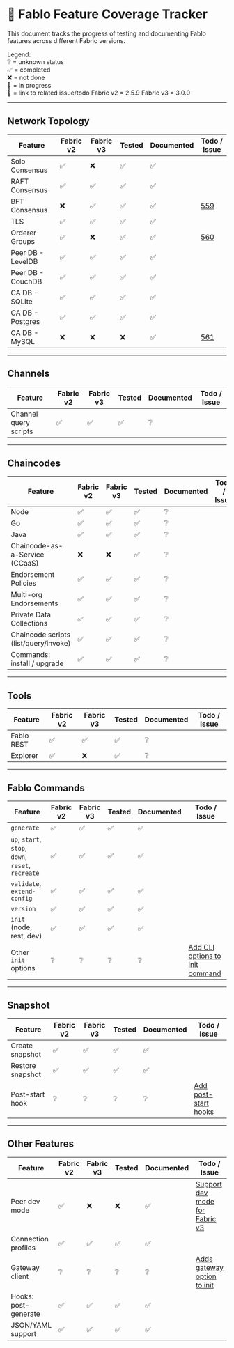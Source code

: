 # 🧪 Fablo Feature Coverage Tracker

This document tracks the progress of testing and documenting Fablo features across different Fabric versions.

Legend:  
❔ = unknown status <br>
✅ = completed  
❌ = not done  
🔄 = in progress  
🔗 = link to related issue/todo
Fabric v2 = 2.5.9
Fabric v3 = 3.0.0  

---

## Network Topology

| Feature                          | Fabric v2 | Fabric v3 | Tested | Documented |                              Todo / Issue                              |
|----------------------------------|-----------|-----------|--------|-------------|-----------------------------------------------------------------------|
| Solo Consensus                   | ✅        | ❌        | ✅     | ✅          |                                                                       |
| RAFT Consensus                   | ✅        | ✅        | ✅     | ✅          |                                                                       |
| BFT Consensus                    | ❌        | ✅        | ✅     | ✅          | [559](https://github.com/hyperledger-labs/fablo/issues/559)           |
| TLS                              | ✅        | ✅        | ✅     | ✅          |                                                                       |
| Orderer Groups                   | ✅        | ❌        | ✅     | ✅          | [560](https://github.com/hyperledger-labs/fablo/issues/560)           |
| Peer DB - LevelDB                | ✅        | ✅        | ✅     | ✅          |                                                                       |
| Peer DB - CouchDB                | ✅        | ✅        | ✅     | ✅          |                                                                       |
| CA DB - SQLite                   | ✅        | ✅        | ✅     | ✅          |                                                                       |
| CA DB - Postgres                 | ✅        | ✅        | ✅     | ✅          |                                                                       |
| CA DB - MySQL                    | ❌        | ❌        | ❌     | ✅          | [561](https://github.com/hyperledger-labs/fablo/issues/561)           |

---

## Channels

| Feature                 | Fabric v2 | Fabric v3 | Tested | Documented | Todo / Issue        |
|-------------------------|-----------|-----------|--------|-------------|----------------------|
| Channel query scripts   | ✅        | ✅        | ✅     | ❔          |                      |

---

## Chaincodes

| Feature                           | Fabric v2 | Fabric v3 | Tested | Documented | Todo / Issue        |
|-----------------------------------|-----------|-----------|--------|-------------|----------------------|
| Node                              | ✅        | ✅        | ✅     | ❔          |                      |
| Go                                | ✅        | ✅        | ✅     | ❔          |                      |
| Java                              | ✅        | ✅        | ✅     | ❔          |                      |
| Chaincode-as-a-Service (CCaaS)    | ❌        | ❌        | ✅     | ❔          |                      |
| Endorsement Policies              | ✅        | ✅        | ✅     | ❔          |                      |
| Multi-org Endorsements            | ✅        | ✅        | ✅     | ❔          |                      |
| Private Data Collections          | ✅        | ✅        | ✅     | ❔          |                      |
| Chaincode scripts (list/query/invoke) | ✅    | ✅        | ✅     | ❔          |                      |
| Commands: install / upgrade       | ✅        | ✅        | ✅     | ❔          |                      |

---

## Tools

| Feature       | Fabric v2 | Fabric v3 | Tested | Documented | Todo / Issue        |
|---------------|-----------|-----------|--------|-------------|----------------------|
| Fablo REST    | ✅        | ✅        | ✅     | ❔          |                      |
| Explorer      | ✅        | ❌        | ✅     | ❔          |                      |

---

## Fablo Commands

| Feature                                                                 | Fabric v2 | Fabric v3 | Tested | Documented | Todo / Issue                                                                 |
|-------------------------------------------------------------------------|-----------|-----------|--------|----------|------------------------------------------------------------------------------|
| `generate`                                                              |    ✅     |    ✅     |   ✅   |     ✅     |                                                                              |
| `up`, `start`, `stop`, `down`, `reset`, `recreate`                      |    ✅     |    ✅     |   ✅   |     ✅     |                                                                              |
| `validate`, `extend-config`                                             |    ✅     |    ✅     |   ✅   |     ✅     |                                                                              |
| `version`                                                               |    ✅     |    ✅     |   ✅   |     ✅     |                                                                              |
| `init` (node, rest, dev)                                                |    ✅     |    ✅     |   ✅   |     ✅     |                                                                              |
| Other `init` options                                                    |    ❔     |    ❔     |   ❔   |     ❔     | [Add CLI options to init command](https://github.com/hyperledger-labs/fablo/issues/444) |

---

## Snapshot

| Feature               | Fabric v2 | Fabric v3 | Tested | Documented | Todo / Issue        |
|------------------------|-----------|-----------|--------|-------------|----------------------|
| Create snapshot        | ✅        | ✅        | ✅     | ✅          |                      |
| Restore snapshot       | ✅        | ✅        | ✅     | ✅          |                      |
| Post-start hook        | ❔        | ❔        | ❔     | ❔          | [Add post-start hooks](https://github.com/hyperledger-labs/fablo/issues/111)           |

---

## Other Features

| Feature                | Fabric v2 | Fabric v3 | Tested | Documented | Todo / Issue        |
|------------------------|-----------|-----------|--------|-------------|----------------------|
| Peer dev mode          |✅         |❌         |  ❌    |✅           |[Support dev mode for Fabric v3](https://github.com/hyperledger-labs/fablo/issues/472)                      |
| Connection profiles    |✅         |✅         |✅      |✅           |                      |
| Gateway client         | ❔        | ❔        | ❔     | ❔          |[Adds gateway option to init](https://github.com/hyperledger-labs/fablo/pull/544)                      |
| Hooks: post-generate   |✅         |✅         |✅      |✅           |                      |
| JSON/YAML support      |✅         |✅         |✅      |✅           |                      |